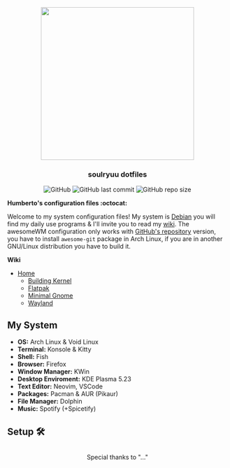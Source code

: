 <div align='center'>
  
<img src="https://i.imgur.com/ypArhpF.png" width="350px">
  
### soulryuu dotfiles
  
![GitHub](https://img.shields.io/github/license/soulryuu/dotfiles?label=License&logo=GNU&logoColor=ffffff&style=flat)
![GitHub last commit](https://img.shields.io/github/last-commit/soulryuu/dotfiles?label=Last%20commit&logo=GitHub)
![GitHub repo size](https://img.shields.io/github/repo-size/soulryuu/dotfiles?label=Repo%20size)

</div>

**Humberto's configuration files :octocat:**

Welcome to my system configuration files! My system is [Debian](https://wiki.debian.org/DebianUnstable) you will find my daily use programs & I'll invite you to read my [wiki](https://github.com/HBlanqueto/dotfiles/wiki). The awesomeWM configuration only works with [GitHub's repository](https://github.com/awesomeWM/awesome) version, you have to install `awesome-git` package in Arch Linux, if you are in another GNU/Linux distribution you have to build it.

**Wiki**

- [Home](https://github.com/HBlanqueto/dotsbian/wiki)
  - [Building Kernel](https://github.com/HBlanqueto/dotsbian/wiki/Building-Kernel)
  - [Flatpak](https://github.com/HBlanqueto/dotsbian/wiki/Flatpak)
  - [Minimal Gnome](https://github.com/HBlanqueto/dotsbian/wiki/Minimal-Gnome)
  - [Wayland](https://github.com/HBlanqueto/dotsbian/wiki/Wayland)

## My System
- **OS:** Arch Linux & Void Linux
- **Terminal:** Konsole & Kitty
- **Shell:** Fish
- **Browser:** Firefox
- **Window Manager:** KWin
- **Desktop Enviroment:** KDE Plasma 5.23
- **Text Editor:** Neovim, VSCode
- **Packages:** Pacman & AUR (Pikaur)
- **File Manager:** Dolphin
- **Music:** Spotify (+Spicetify)

## Setup 🛠️ 


##
<div align='center'>
  
Special thanks to "..."
  
</div>                  
